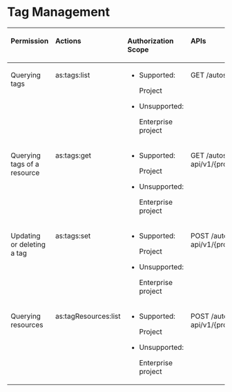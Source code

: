 # Tag Management<a name="EN-US_TOPIC_0120460581"></a>

<a name="table5773912426"></a>
<table><thead align="left"><tr id="row178123994218"><th class="cellrowborder" valign="top" width="19%" id="mcps1.1.5.1.1"><p id="p156502141495"><a name="p156502141495"></a><a name="p156502141495"></a><strong id="b472302141816"><a name="b472302141816"></a><a name="b472302141816"></a>Permission</strong></p>
</th>
<th class="cellrowborder" valign="top" width="25%" id="mcps1.1.5.1.2"><p id="p17522185717013"><a name="p17522185717013"></a><a name="p17522185717013"></a><strong id="b798115551813"><a name="b798115551813"></a><a name="b798115551813"></a>Actions</strong></p>
</th>
<th class="cellrowborder" valign="top" width="28.999999999999996%" id="mcps1.1.5.1.3"><p id="p1458713357289"><a name="p1458713357289"></a><a name="p1458713357289"></a><strong id="b629259111815"><a name="b629259111815"></a><a name="b629259111815"></a>Authorization Scope</strong></p>
</th>
<th class="cellrowborder" valign="top" width="27%" id="mcps1.1.5.1.4"><p id="p151662411099"><a name="p151662411099"></a><a name="p151662411099"></a><strong id="b1044111211181"><a name="b1044111211181"></a><a name="b1044111211181"></a>APIs</strong></p>
</th>
</tr>
</thead>
<tbody><tr id="row288398427"><td class="cellrowborder" valign="top" width="19%" headers="mcps1.1.5.1.1 "><p id="p11840203182819"><a name="p11840203182819"></a><a name="p11840203182819"></a>Querying tags</p>
</td>
<td class="cellrowborder" valign="top" width="25%" headers="mcps1.1.5.1.2 "><p id="p48133974216"><a name="p48133974216"></a><a name="p48133974216"></a>as:tags:list</p>
</td>
<td class="cellrowborder" valign="top" width="28.999999999999996%" headers="mcps1.1.5.1.3 "><a name="ul6901191173020"></a><a name="ul6901191173020"></a><ul id="ul6901191173020"><li>Supported:<p id="p99014163020"><a name="p99014163020"></a><a name="p99014163020"></a>Project</p>
</li></ul>
<a name="ul29011117300"></a><a name="ul29011117300"></a><ul id="ul29011117300"><li>Unsupported:<p id="p169011918306"><a name="p169011918306"></a><a name="p169011918306"></a>Enterprise project</p>
</li></ul>
</td>
<td class="cellrowborder" valign="top" width="27%" headers="mcps1.1.5.1.4 "><p id="p10811393426"><a name="p10811393426"></a><a name="p10811393426"></a>GET /autoscaling-api/v1/{project_id}/{resource_type}/tags</p>
</td>
</tr>
<tr id="row28123911426"><td class="cellrowborder" valign="top" width="19%" headers="mcps1.1.5.1.1 "><p id="p484011317284"><a name="p484011317284"></a><a name="p484011317284"></a>Querying tags of a resource</p>
</td>
<td class="cellrowborder" valign="top" width="25%" headers="mcps1.1.5.1.2 "><p id="p138039124214"><a name="p138039124214"></a><a name="p138039124214"></a>as:tags:get</p>
</td>
<td class="cellrowborder" valign="top" width="28.999999999999996%" headers="mcps1.1.5.1.3 "><a name="ul7910191113016"></a><a name="ul7910191113016"></a><ul id="ul7910191113016"><li>Supported:<p id="p191012133015"><a name="p191012133015"></a><a name="p191012133015"></a>Project</p>
</li></ul>
<a name="ul3910141123017"></a><a name="ul3910141123017"></a><ul id="ul3910141123017"><li>Unsupported:<p id="p169101913307"><a name="p169101913307"></a><a name="p169101913307"></a>Enterprise project</p>
</li></ul>
</td>
<td class="cellrowborder" valign="top" width="27%" headers="mcps1.1.5.1.4 "><p id="p17813397424"><a name="p17813397424"></a><a name="p17813397424"></a>GET /autoscaling-api/v1/{project_id}/{resource_type}/{resource_id}/tags</p>
</td>
</tr>
<tr id="row188163984215"><td class="cellrowborder" valign="top" width="19%" headers="mcps1.1.5.1.1 "><p id="p1584053115288"><a name="p1584053115288"></a><a name="p1584053115288"></a>Updating or deleting a tag</p>
</td>
<td class="cellrowborder" valign="top" width="25%" headers="mcps1.1.5.1.2 "><p id="p118153920423"><a name="p118153920423"></a><a name="p118153920423"></a>as:tags:set</p>
</td>
<td class="cellrowborder" valign="top" width="28.999999999999996%" headers="mcps1.1.5.1.3 "><a name="ul2091613119305"></a><a name="ul2091613119305"></a><ul id="ul2091613119305"><li>Supported:<p id="p591611193014"><a name="p591611193014"></a><a name="p591611193014"></a>Project</p>
</li></ul>
<a name="ul1691671183015"></a><a name="ul1691671183015"></a><ul id="ul1691671183015"><li>Unsupported:<p id="p10916017309"><a name="p10916017309"></a><a name="p10916017309"></a>Enterprise project</p>
</li></ul>
</td>
<td class="cellrowborder" valign="top" width="27%" headers="mcps1.1.5.1.4 "><p id="p16883924218"><a name="p16883924218"></a><a name="p16883924218"></a>POST /autoscaling-api/v1/{project_id}/{resource_type}/{resource_id}/tags/action</p>
</td>
</tr>
<tr id="row3157175131516"><td class="cellrowborder" valign="top" width="19%" headers="mcps1.1.5.1.1 "><p id="p1157135101510"><a name="p1157135101510"></a><a name="p1157135101510"></a>Querying resources</p>
</td>
<td class="cellrowborder" valign="top" width="25%" headers="mcps1.1.5.1.2 "><p id="p815715161517"><a name="p815715161517"></a><a name="p815715161517"></a>as:tagResources:list</p>
</td>
<td class="cellrowborder" valign="top" width="28.999999999999996%" headers="mcps1.1.5.1.3 "><a name="ul10341132931516"></a><a name="ul10341132931516"></a><ul id="ul10341132931516"><li>Supported:<p id="p1934352918155"><a name="p1934352918155"></a><a name="p1934352918155"></a>Project</p>
</li></ul>
<a name="ul134332931515"></a><a name="ul134332931515"></a><ul id="ul134332931515"><li>Unsupported:<p id="p13344829191518"><a name="p13344829191518"></a><a name="p13344829191518"></a>Enterprise project</p>
</li></ul>
</td>
<td class="cellrowborder" valign="top" width="27%" headers="mcps1.1.5.1.4 "><p id="p11157125101515"><a name="p11157125101515"></a><a name="p11157125101515"></a>POST /autoscaling-api/v1/{project_id}/{resource_type}/resource_instances/action</p>
</td>
</tr>
</tbody>
</table>

